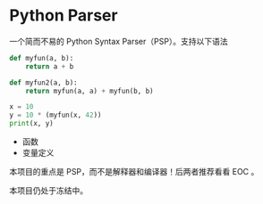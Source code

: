 # Python Parser

一个简而不易的 Python Syntax Parser（PSP）。支持以下语法

```py
def myfun(a, b):
    return a + b

def myfun2(a, b):
    return myfun(a, a) + myfun(b, b)

x = 10
y = 10 * (myfun(x, 42))
print(x, y)
```

+ 函数
+ 变量定义

本项目的重点是 PSP，而不是解释器和编译器！后两者推荐看看 EOC 。


本项目仍处于冻结中。


